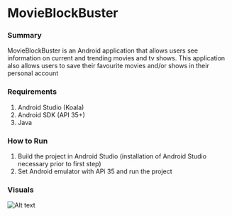 # MovieBlockBuster

### Summary
MovieBlockBuster is an Android application that allows users see information on current and trending movies and tv shows. This application also allows users to save their favourite movies and/or shows in their personal account

### Requirements
1. Android Studio (Koala)
2. Android SDK (API 35+)
3. Java
   
### How to Run
1. Build the project in Android Studio (installation of Android Studio necessary prior to first step)
2. Set Android emulator with APi 35 and run the project

### Visuals
![Alt text](../app/src/main/res/drawable/app_visual.png)


